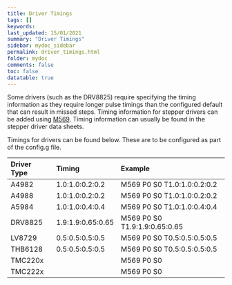 ```yaml
---
title: Driver Timings
tags: []
keywords: 
last_updated: 15/01/2021
summary: "Driver Timings"
sidebar: mydoc_sidebar
permalink: driver_timings.html
folder: mydoc
comments: false
toc: false
datatable: true
---
```


Some drivers (such as the DRV8825) require specifying the timing information as they require longer pulse timings than the configured default that can result in missed steps. Timing information for stepper drivers can be added using [M569](https://duet3d.dozuki.com/Wiki/Gcode#Section_M569_Set_motor_driver_direction_enable_polarity_and_step_pulse_timing). Timing information can usually be found in the stepper driver data sheets. 

Timings for drivers can be found below. These are to be configured as part of the config.g file.

<div class="datatable-begin"></div>

| Driver Type      | Timing       | Example  |
| :------------- |:-------------| :---------------|
| A4982           | 1.0:1.0:0.2:0.2          | M569 P0 S0 T1.0:1.0:0.2:0.2            |
| A4988     | 1.0:1.0:0.2:0.2          | M569 P0 S0 T1.0:1.0:0.2:0.2           |
| A5984   | 1.0:1.0:0.4:0.4          | M569 P0 S0 T1.0:1.0:0.4:0.4             |
| DRV8825   | 1.9:1.9:0.65:0.65          | M569 P0 S0 T1.9:1.9:0.65:0.65             |
| LV8729| 0.5:0.5:0.5:0.5          | M569 P0 S0 T0.5:0.5:0.5:0.5             |
| THB6128  | 0.5:0.5:0.5:0.5          | M569 P0 S0 T0.5:0.5:0.5:0.5             |
| TMC220x   |           | M569 P0 S0              |
| TMC222x   |           | M569 P0 S0             |

<div class="datatable-end"></div>